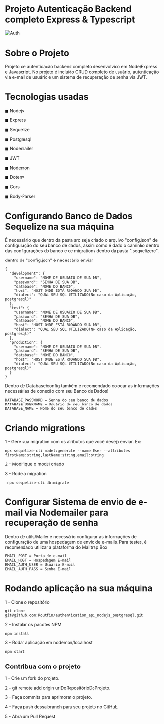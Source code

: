 # Projeto Autenticação Backend completo Express & Typescript

![Auth](https://user-images.githubusercontent.com/99502194/184500622-29c2e3e0-44c3-4f3f-8632-ad1fd98b2caa.png)

# Sobre o Projeto

Projeto de autenticação backend completo desenvolvido em Node/Express e Javascript. 
No projeto é incluído CRUD completo de usuário, autenticação via e-mail de usuário e um sistema de recuperação de senha via JWT.

# Tecnologias usadas

 <p>◼ Nodejs </p>
 ◼ Express </p>
 ◼ Sequelize </p>
 ◼ Postgresql </p>
 ◼ Nodemailer </p>
 ◼ JWT </p>
 ◼ Nodemon </p>
 ◼ Dotenv </p>
 ◼ Cors </p>
 ◼ Body-Parser </p>

# Configurando Banco de Dados Sequelize na sua máquina

É necessário que dentro da pasta src seja criado o arquivo "config.json" de configuração do seu banco de dados, assim como é dado
o caminho dentro das configurações do banco e de migrations dentro da pasta ".sequelizerc".

dentro de "config.json" é necessário enviar

```
{
  "development": {
    "username": "NOME DE USUARIO DE SUA DB",
    "password": "SENHA DE SUA DB",
    "database": "NOME DO BANCO",
    "host": "HOST ONDE ESTÁ RODANDO SUA DB",
    "dialect": "QUAL SEU SQL UTILIZADO(No caso da Aplicação, postgresql)"
  },
  "test": { 
    "username": "NOME DE USUARIO DE SUA DB",
    "password": "SENHA DE SUA DB",
    "database": "NOME DO BANCO",
    "host": "HOST ONDE ESTÁ RODANDO SUA DB",
    "dialect": "QUAL SEU SQL UTILIZADO(No caso da Aplicação, postgresql)"
  },
  "production": {
    "username": "NOME DE USUARIO DE SUA DB",
    "password": "SENHA DE SUA DB",
    "database": "NOME DO BANCO",
    "host": "HOST ONDE ESTÁ RODANDO SUA DB",
    "dialect": "QUAL SEU SQL UTILIZADO(No caso da Aplicação, postgresql)"
  }
}
```
Dentro de Database/config também é recomendado colocar as informações necessárias de conexão com seu Banco de Dados!

```
DATABASE_PASSWORD = Senha do seu banco de dados 
DATABASE_USERNAME = Usuário de seu banco de dados
DATABASE_NAME = Nome do seu banco de dados
```

# Criando migrations

1 - Gere sua migration com os atributos que você deseja enviar. Ex:

    npx sequelize-cli model:generate --name User --attributes firstName:string,lastName:string,email:string

2 - Modifique o model criado

3 - Rode a migration

     npx sequelize-cli db:migrate

# Configurar Sistema de envio de e-mail via Nodemailer para recuperação de senha

Dentro de utils/Mailer é necessário configurar as informações de configuração de uma hospedagem de envio de e-mails. Para testes, é recomendado 
utilizar a plataforma do Mailtrap Box

```
EMAIL_PORT = Porta de e-mail
EMAIL_HOST = Hospedagem E-mail
EMAIL_AUTH_USER = Usuário E-mail
EMAIL_AUTH_PASS = Senha E-mail
```
# Rodando aplicação na sua máquina

1 - Clone o repositório

    git clone git@github.com:Routfin/authentication_api_nodejs_postgresql.git

2 - Instalar os pacotes NPM

    npm install 
    
3 - Rodar aplicação em nodemon/localhost
    
    npm start


## Contribua com o projeto

1 - Crie um fork do projeto.

2 - git remote add origin urlDoRepositórioDoProjeto.

3 - Faça commits para aprimorar o projeto.

4 - Faça push dessa branch para seu projeto no GitHub.

5 - Abra um Pull Request
